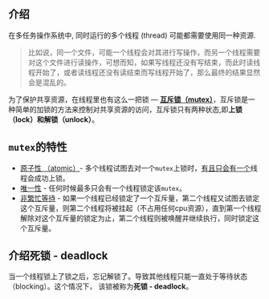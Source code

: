 ## 介绍

 在多任务操作系统中, 同时运行的多个线程 (thread) 可能都需要使用同一种资源.

> 比如说，同一个文件，可能一个线程会对其进行写操作，而另一个线程需要对这个文件进行读操作，可想而知，如果写线程还没有写结束，而此时读线程开始了，或者读线程还没有读结束而写线程开始了，那么最终的结果显然会是混乱的。

为了保护共享资源，在线程里也有这么一把锁 — **<u>互斥锁（mutex）</u>**，互斥锁是一种简单的加锁的方法来控制对共享资源的访问，互斥锁只有两种状态,即**上锁（lock）和解锁（unlock）**。

## `mutex`的特性

* <u>原子性 （atomic）</u>- 多个线程试图去对一个`mutex`上锁时，<u>有且只会有一个</u>线程会成功上锁。
* <u>唯一性</u> - 任何时候最多只会有一个线程锁定该`mutex`。
* <u>非繁忙等待</u> - 如果一个线程已经锁定了一个互斥量，第二个线程又试图去锁定这个互斥量，则第二个线程将被挂起（不占用任何cpu资源），直到第一个线程解除对这个互斥量的锁定为止，第二个线程则被唤醒并继续执行，同时锁定这个互斥量。

## 介绍死锁 - deadlock

当一个线程锁上了锁之后，忘记解锁了。导致其他线程只能一直处于等待状态（blocking）。这个情况下， 该锁被称为**死锁 - deadlock**。

